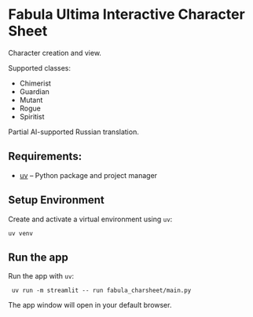 # Fabula Ultima Interactive Character Sheet

Character creation and view.

Supported classes:

- Chimerist
- Guardian
- Mutant
- Rogue
- Spiritist

Partial AI-supported Russian translation.

## Requirements:

- [uv](https://docs.astral.sh/uv/getting-started/installation/) – Python package and project manager


## Setup Environment

Create and activate a virtual environment using `uv`:
```shell
uv venv
```

## Run the app
Run the app with `uv`:
```shell
 uv run -m streamlit -- run fabula_charsheet/main.py
```

The app window will open in your default browser.

